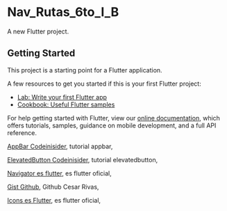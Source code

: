 # Nav_Rutas_6to_I_B

A new Flutter project.

## Getting Started

This project is a starting point for a Flutter application.

A few resources to get you started if this is your first Flutter project:

- [Lab: Write your first Flutter app](https://flutter.dev/docs/get-started/codelab)
- [Cookbook: Useful Flutter samples](https://flutter.dev/docs/cookbook)

For help getting started with Flutter, view our
[online documentation](https://flutter.dev/docs), which offers tutorials,
samples, guidance on mobile development, and a full API reference.

[AppBar Codeinisider](https://codesinsider.com/flutter-appbar-example-tutorial/), tutorial appbar,

[ElevatedButton Codeinisider](https://codesinsider.com/flutter-elevatedbutton-example/), tutorial elevatedbutton,

[Navigator es flutter](https://docs.flutter.dev/cookbook/navigation/named-routes), es flutter oficial,

[Gist Github](https://gist.github.com/rivas-andrade-cesar-rene-6-i/818a6217c36c14bae38ee61eb89d26e8), Github Cesar Rivas,

[Icons es Flutter](https://api.flutter.dev/flutter/material/Icons-class.html), es flutter oficial,
